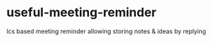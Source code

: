 # useful-meeting-reminder
Ics based meeting reminder allowing storing notes &amp; ideas by replying
